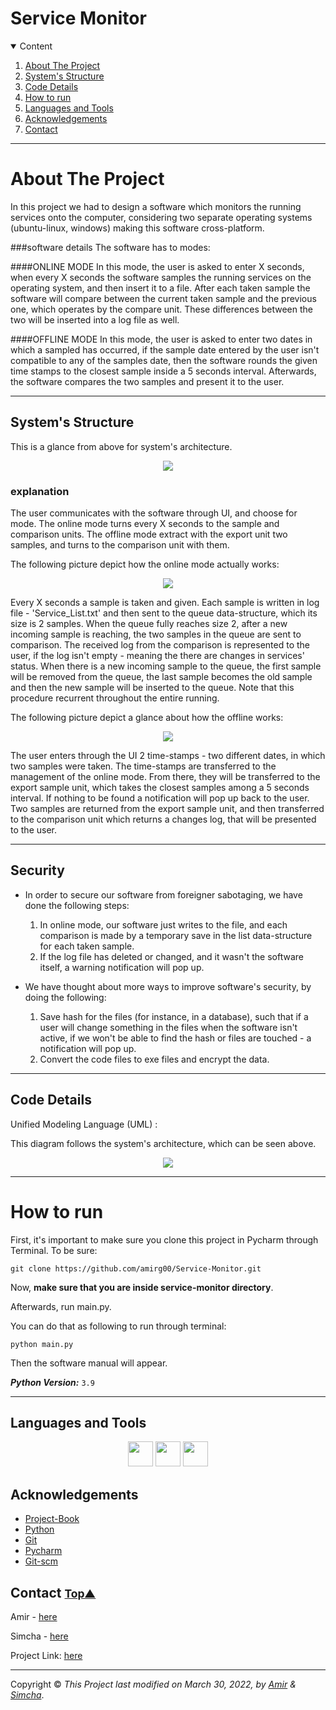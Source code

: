 # Service Monitor 


<!-- TABLE OF CONTENTS -->
<details open="open">
  <summary>Content</summary>
  <ol>
    <li><a href="#about-the-project">About The Project</a></li>
    <li><a href="#plot-graph">System's Structure</a></li>
    <li><a href="#code-details">Code Details</a></li>
    <li><a href="#how-to-run">How  to run</a></li>
    <li><a href="#languages-and-tools">Languages and Tools</a></li>
    <li><a href="#acknowledgements">Acknowledgements</a></li>
    <li><a href="#contact">Contact</a></li>
  </ol>
</details>

----------------

<!-- ABOUT THE PROJECT -->
# About The Project

In this project we had to design a software which monitors the running services
onto the computer, considering two separate operating systems (ubuntu-linux, windows)
making this software cross-platform.

###software details
The software has to modes: 

####ONLINE MODE
In this mode, the user is asked to enter X seconds, when every X 
seconds the software samples the running services on the operating system, 
and then insert it to a file. After each taken sample the software will
compare between the current taken sample and the previous one, which operates by the compare unit.
These differences between the two will be inserted into a log file as well.

####OFFLINE MODE
In this mode, the user is asked to enter two dates in which a sampled has occurred,
if the sample date entered by the user isn't compatible to any of the 
samples date, then the software rounds the given time stamps to the closest
sample inside a 5 seconds interval. Afterwards, the software
compares the two samples and present it to the user.



---------------

<!-- System's Structure -->
## System's Structure
This is a glance from above for system's architecture. 
<p align="center">
<img align="center" src="system_desing/monitor.drawio.png" />
</p>

### explanation

The user communicates with the software through UI, and choose for mode.
The online mode turns every X seconds to the sample and comparison units.
The offline mode extract with the export unit two samples, and turns to the comparison unit with them.

The following picture depict how the online mode actually works:

<p align="center">
<img align="center" src="system_desing/online state.drawio.png" />
</p>

Every X seconds a sample is taken and given. Each sample 
is written in log file - 'Service_List.txt' and then sent 
to the queue data-structure, which its size is 2 samples.
When the queue fully reaches size 2, after a new incoming sample
is reaching, the two samples in the queue are sent to comparison.
The received log from the comparison is represented to the user, 
if the log isn't empty - meaning the there are changes in services' status.
When there is a new incoming sample to the queue, the first sample will 
be removed from the queue, the last sample becomes the old sample
and then the new sample will be inserted to the queue.
Note that this procedure recurrent throughout the entire running.

The following picture depict a glance about how the offline works:

<p align="center">
<img align="center" src="system_desing/offline state.drawio.png" />
</p>

The user enters through the UI 2 time-stamps - two different dates, 
in which two samples were taken. The time-stamps are transferred
to the management of the online mode. From there, they will be
transferred to the export sample unit, which takes the closest
samples among a 5 seconds interval. If nothing to be found a
notification will pop up back to the user.
Two samples are returned from the export sample unit, and then
transferred to the comparison unit which returns a changes log, 
that will be presented to the user. 


---
<!-- SECURITY -->
## Security

- In order to secure our software from foreigner sabotaging, we have done the following steps: 

  1. In online mode, our software just writes to the file, and each comparison
  is made by a temporary save in the list data-structure for each taken sample.
  2. If the log file has deleted or changed, and it wasn't the software itself, a 
  warning notification will pop up. 
  

- We have thought about more ways to improve software's security,
  by doing the following:
  1. Save hash for the files (for instance, in a database), such that if a user will change something
     in the files when the software isn't active, if we won't be 
     able to find the hash or files are touched - a notification will pop up.
  2. Convert the code files to exe files and encrypt the data.  

---
<!-- code-details -->


## Code Details


Unified Modeling Language (UML) :

This diagram follows the system's architecture, which can be seen above.

<p align="center">
<img align="center" src="system_desing/Monitor_UML.drawio.png" />
</p>

---------

<!-- how-to-run -->
# How to run


First, it's important to make sure you clone this project in Pycharm through Terminal.
To be sure:
```
git clone https://github.com/amirg00/Service-Monitor.git
```
Now, **make sure that you are inside service-monitor directory**.

Afterwards, run main.py.

You can do that as following to run through terminal:

```
python main.py
```

Then the software manual will appear.

_**Python Version:**_ ```3.9```

---------




## Languages and Tools

 <div align="center">
 <code><img height="40" width="40" src="https://upload.wikimedia.org/wikipedia/commons/thumb/1/1d/PyCharm_Icon.svg/1024px-PyCharm_Icon.svg.png"/></code>
 <code><img height="40" width="40" src="https://raw.githubusercontent.com/github/explore/80688e429a7d4ef2fca1e82350fe8e3517d3494d/topics/git/git.png"></code>
 <code><img height="40" width="40" src="https://raw.githubusercontent.com/github/explore/80688e429a7d4ef2fca1e82350fe8e3517d3494d/topics/terminal/terminal.png"></code>
 </div>


<!-- ACKNOWLEDGEMENTS -->
## Acknowledgements
* [Project-Book](system_desing/project_book.pdf)
* [Python](https://www.python.org/)
* [Git](https://git-scm.com/)
* [Pycharm](https://www.jetbrains.com/pycharm/)
* [Git-scm](https://git-scm.com/book/en/v2/Getting-Started-Installing-Git)


<!-- CONTACT -->
## Contact <small>[Top▲](object-oriented-programming-exercise-3)</small>


 Amir - [here](https://github.com/amirg00/)
 
 Simcha - [here](https://github.com/SimchaTeich)

Project Link: [here](https://github.com/amirg00/Simple-Chat)

___

Copyright © _This Project last modified on March 30, 2022, by [Amir](https://github.com/amirg00/) & [Simcha](https://github.com/SimchaTeich)_.